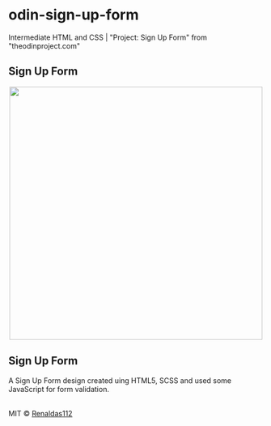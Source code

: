 # odin-sign-up-form

Intermediate HTML and CSS | "Project: Sign Up Form" from "theodinproject.com"

## Sign Up Form
<div align="center">
  <img src ="../img/screenshot.png" style="width: 500px" />
</div>

## Sign Up Form
A Sign Up Form design created uing HTML5, SCSS and used some JavaScript for form validation. <br/>
<br/>

MIT © [Renaldas112]()

